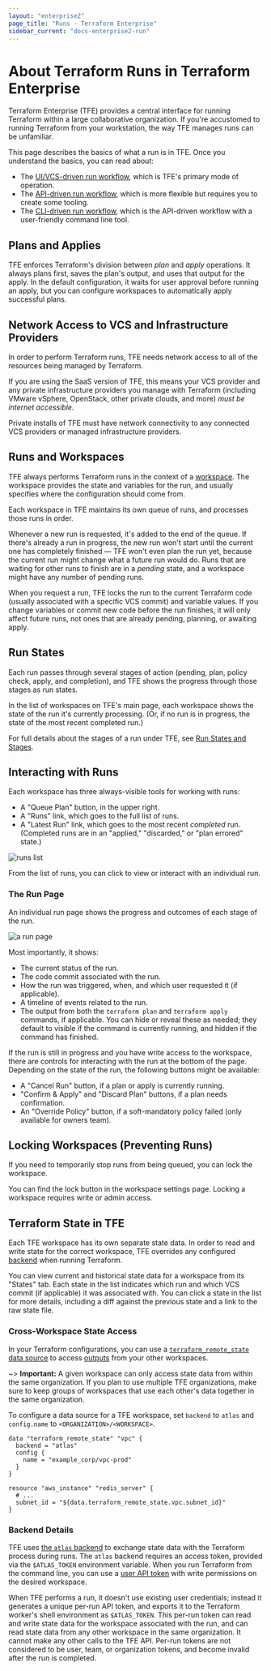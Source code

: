 ```yaml
---
layout: "enterprise2"
page_title: "Runs - Terraform Enterprise"
sidebar_current: "docs-enterprise2-run"
---
```


# About Terraform Runs in Terraform Enterprise

Terraform Enterprise (TFE) provides a central interface for running Terraform within a large collaborative organization. If you're accustomed to running Terraform from your workstation, the way TFE manages runs can be unfamiliar.

This page describes the basics of what a run is in TFE. Once you understand the basics, you can read about:

- The [UI/VCS-driven run workflow](./ui.html), which is TFE's primary mode of operation.
- The [API-driven run workflow](./api.html), which is more flexible but requires you to create some tooling.
- The [CLI-driven run workflow](./cli.html), which is the API-driven workflow with a user-friendly command line tool.

## Plans and Applies

TFE enforces Terraform's division between _plan_ and _apply_ operations. It always plans first, saves the plan's output, and uses that output for the apply. In the default configuration, it waits for user approval before running an apply, but you can configure workspaces to automatically apply successful plans.

## Network Access to VCS and Infrastructure Providers

In order to perform Terraform runs, TFE needs network access to all of the resources being managed by Terraform.

If you are using the SaaS version of TFE, this means your VCS provider and any private infrastructure providers you manage with Terraform (including VMware vSphere, OpenStack, other private clouds, and more) _must be internet accessible._

Private installs of TFE must have network connectivity to any connected VCS providers or managed infrastructure providers.

## Runs and Workspaces

TFE always performs Terraform runs in the context of a [workspace](./index.html). The workspace provides the state and variables for the run, and usually specifies where the configuration should come from.

Each workspace in TFE maintains its own queue of runs, and processes those runs in order.

Whenever a new run is requested, it's added to the end of the queue. If there's already a run in progress, the new run won't start until the current one has completely finished — TFE won't even plan the run yet, because the current run might change what a future run would do. Runs that are waiting for other runs to finish are in a _pending_ state, and a workspace might have any number of pending runs.

When you request a run, TFE locks the run to the current Terraform code (usually associated with a specific VCS commit) and variable values. If you change variables or commit new code before the run finishes, it will only affect future runs, not ones that are already pending, planning, or awaiting apply.

## Run States

Each run passes through several stages of action (pending, plan, policy check, apply, and completion), and TFE shows the progress through those stages as run states.

In the list of workspaces on TFE's main page, each workspace shows the state of the run it's currently processing. (Or, if no run is in progress, the state of the most recent completed run.)

For full details about the stages of a run under TFE, see [Run States and Stages](./states.html).

## Interacting with Runs

Each workspace has three always-visible tools for working with runs:

- A "Queue Plan" button, in the upper right.
- A "Runs" link, which goes to the full list of runs.
- A "Latest Run" link, which goes to the most recent _completed_ run. (Completed runs are in an "applied," "discarded," or "plan errored" state.)

![runs list](./images/runs-list.png)

From the list of runs, you can click to view or interact with an individual run.

### The Run Page

An individual run page shows the progress and outcomes of each stage of the run.

![a run page](./images/runs-run-page.png)

Most importantly, it shows:

- The current status of the run.
- The code commit associated with the run.
- How the run was triggered, when, and which user requested it (if applicable).
- A timeline of events related to the run.
- The output from both the `terraform plan` and `terraform apply` commands, if applicable. You can hide or reveal these as needed; they default to visible if the command is currently running, and hidden if the command has finished.

If the run is still in progress and you have write access to the workspace, there are controls for interacting with the run at the bottom of the page. Depending on the state of the run, the following buttons might be available:

- A "Cancel Run" button, if a plan or apply is currently running.
- "Confirm & Apply" and "Discard Plan" buttons, if a plan needs confirmation.
- An "Override Policy" button, if a soft-mandatory policy failed (only available for owners team).

## Locking Workspaces (Preventing Runs)

If you need to temporarily stop runs from being queued, you can lock the workspace.

You can find the lock button in the workspace settings page. Locking a workspace requires write or admin access.

## Terraform State in TFE

Each TFE workspace has its own separate state data. In order to read and write state for the correct workspace, TFE overrides any configured [backend](/docs/backends/index.html) when running Terraform.

You can view current and historical state data for a workspace from its "States" tab. Each state in the list indicates which run and which VCS commit (if applicable) it was associated with. You can click a state in the list for more details, including a diff against the previous state and a link to the raw state file.

### Cross-Workspace State Access

In your Terraform configurations, you can use a [`terraform_remote_state` data source](/docs/providers/terraform/d/remote_state.html) to access [outputs](/docs/configuration/outputs.html) from your other workspaces.

~> **Important:** A given workspace can only access state data from within the same organization. If you plan to use multiple TFE organizations, make sure to keep groups of workspaces that use each other's data together in the same organization.

To configure a data source for a TFE workspace, set `backend` to `atlas` and `config.name` to `<ORGANIZATION>/<WORKSPACE>`.

``` hcl
data "terraform_remote_state" "vpc" {
  backend = "atlas"
  config {
    name = "example_corp/vpc-prod"
  }
}

resource "aws_instance" "redis_server" {
  # ...
  subnet_id = "${data.terraform_remote_state.vpc.subnet_id}"
}
```

### Backend Details

TFE uses [the `atlas` backend](/docs/backends/types/terraform-enterprise.html) to exchange state data with the Terraform process during runs. The `atlas` backend requires an access token, provided via the `$ATLAS_TOKEN` environment variable. When you run Terraform from the command line, you can use a [user API token](../users-teams-organizations/users.html#api-tokens) with write permissions on the desired workspace.

When TFE performs a run, it doesn't use existing user credentials; instead it generates a unique per-run API token, and exports it to the Terraform worker's shell environment as `$ATLAS_TOKEN`. This per-run token can read and write state data for the workspace associated with the run, and can read state data from any other workspace in the same organization. It cannot make any other calls to the TFE API. Per-run tokens are not considered to be user, team, or organization tokens, and become invalid after the run is completed.


